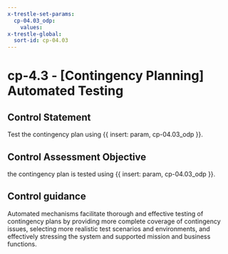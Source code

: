 ```yaml
---
x-trestle-set-params:
  cp-04.03_odp:
    values:
x-trestle-global:
  sort-id: cp-04.03
---
```


# cp-4.3 - \[Contingency Planning\] Automated Testing

## Control Statement

Test the contingency plan using {{ insert: param, cp-04.03_odp }}.

## Control Assessment Objective

the contingency plan is tested using {{ insert: param, cp-04.03_odp }}.

## Control guidance

Automated mechanisms facilitate thorough and effective testing of contingency plans by providing more complete coverage of contingency issues, selecting more realistic test scenarios and environments, and effectively stressing the system and supported mission and business functions.
